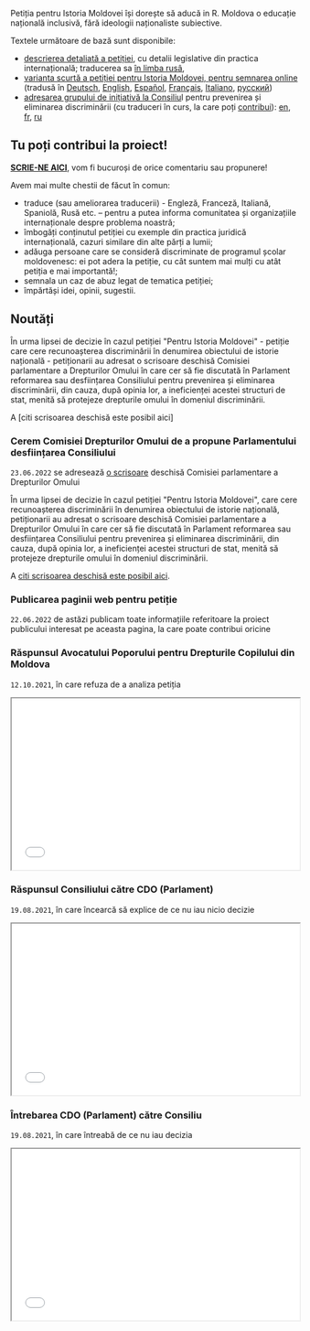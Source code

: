 Petiția pentru Istoria Moldovei își dorește să aducă in R. Moldova o educație națională inclusivă, fără ideologii naționaliste subiective. 

Textele următoare de bază sunt disponibile:  

- [descrierea detaliată a petiției](md.md), cu detalii legislative din practica internațională; traducerea sa [în limba rusâ](ru.md), 
- [varianta scurtă a petiției pentru Istoria Moldovei, pentru semnarea online](https://www.petitieonline.com/history-md) (tradusă în [Deutsch](https://www.petitionen.com/history-md), [English](https://www.petitions.net/history-md), [Español](https://www.peticiones.net/history-md), [Français](https://www.petitionenligne.com/history-md), [Italiano](https://www.petizioni.com/history-md), [русский](https://ru.petitions.net/history-md))
- [adresarea grupului de inițiativă la Consiliu](egalitate-md.md)l pentru prevenirea și eliminarea discriminării (cu traduceri în curs, la care poți [contribui](https://github.com/sdudnic/istoria)): [en](egalitate-en.md), [fr](egalitate-fr.md), [ru](egalitate-ru.md)


## Tu poți contribui la proiect!

**[SCRIE-NE AICI][1]**, vom fi bucuroși de orice comentariu sau propunere!

Avem mai multe chestii de făcut în comun: 
- traduce (sau ameliorarea traducerii) - Engleză, Franceză, Italiană, Spaniolă, Rusă etc. – pentru a putea informa comunitatea și organizațiile internaționale despre problema noastră; 
- îmbogăți conținutul petiției cu exemple din practica juridică internațională, cazuri similare din alte părți a lumii;
- adăuga persoane care se consideră discriminate de programul școlar moldovenesc: ei pot adera la petiție, cu cât suntem mai mulți cu atât petiția e mai importantă!;
- semnala un caz de abuz legat de tematica petiției; 
- împărtăși idei, opinii, sugestii.


## Noutăți



În urma lipsei de decizie în cazul petiției "Pentru Istoria Moldovei" - petiție care cere recunoașterea discriminării în denumirea obiectului de istorie națională - petiționarii au adresat o scrisoare deschisă Comisiei parlamentare a Drepturilor Omului în care cer să fie discutată în Parlament reformarea sau desființarea Consiliului pentru prevenirea și eliminarea discriminării, din cauza, după opinia lor, a ineficienței acestei structuri de stat, menită să protejeze drepturile omului în domeniul discriminării.

A [citi scrisoarea deschisă este posibil aici]




### Cerem Comisiei Drepturilor Omului de a propune Parlamentului desființarea Consiliului
`23.06.2022` se adresează [o scrisoare][2] deschisă Comisiei parlamentare a Drepturilor Omului 

În urma lipsei de decizie în cazul petiției "Pentru Istoria Moldovei", care cere recunoașterea discriminării în denumirea obiectului de istorie națională, petiționarii au adresat o scrisoare deschisă Comisiei parlamentare a Drepturilor Omului în care cer să fie discutată în Parlament reformarea sau desființarea Consiliului pentru prevenirea și eliminarea discriminării, din cauza, după opinia lor, a ineficienței acestei structuri de stat, menită să protejeze drepturile omului în domeniul discriminării.

A [citi scrisoarea deschisă este posibil aici][2]. 

### Publicarea paginii web pentru petiție
`22.06.2022` de astăzi publicam toate informațiile referitoare la proiect publicului interesat pe aceasta pagina, la care poate contribui oricine 


### Răspunsul Avocatului Poporului pentru Drepturile Copilului din Moldova 
`12.10.2021`, în care refuza de a analiza petiția
<iframe src="./assets/2021_10_12_AnswerOmbudsman.pdf#toolbar=0" width="100%" height="300"></iframe>

### Răspunsul Consiliului către CDO (Parlament)
`19.08.2021`, în care încearcă să explice de ce nu iau nicio decizie

<iframe src="./assets/2021_09_03_AnswerConsiliuToParl_03_1779.pdf#toolbar=0" width="100%" height="300"></iframe>

### Întrebarea CDO (Parlament) către Consiliu
`19.08.2021`, în care întreabă de ce nu iau decizia

<iframe src="./assets/2021_08_19_QuestionParlamentToConsiliu.pdf#toolbar=0" width="100%" height="300"></iframe>

[1]: https://github.com/sdudnic/istoria/discussions
[2]: ./egalitate-22-06-2022
